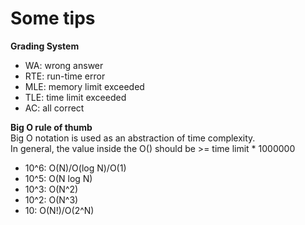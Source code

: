 # Some tips
**Grading System**
- WA: wrong answer
- RTE: run-time error
- MLE: memory limit exceeded
- TLE: time limit exceeded
- AC: all correct

**Big O rule of thumb**  
Big O notation is used as an abstraction of time complexity.  
In general, the value inside the O() should be >= time limit * 1000000  
- 10^6: O(N)/O(log N)/O(1)
- 10^5: O(N log N)
- 10^3: O(N^2)
- 10^2: O(N^3)
- 10: O(N!)/O(2^N)